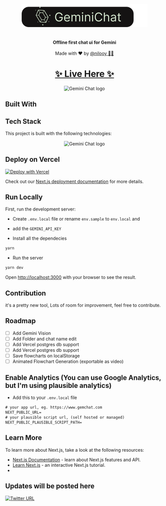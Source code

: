 <div align="center">
    <a target="_blank" href="https://geminichatui.vercel.app/">
    <img width="400" src="public/logo.svg" alt="Gemini Chat logo" />
        </a>
        </br></br>
    <h4 color="green">Offline first chat ui for Gemini</h4>
    <p>Made with ❤️ by <a target="_blank" href="https://twitter.com/nil_ooy">@nilooy 🧑‍💻</a></p>
</div>

<h1 align="center"><a target="_blank" href="https://geminichatui.vercel.app/chat">✨ Live Here ✨</a></h1>

<p align="center">
 <img align="center" width="900" src="https://github.com/nilooy/geminichatui/assets/32486682/dfde7c9a-7201-4a95-adb9-4cedbd45006e" alt="Gemini Chat logo" />
</p>


## Built With

## Tech Stack

This project is built with the following technologies:

<p align="center">
 <img align="center" width="600" src="https://github.com/nilooy/geminichatui/assets/32486682/1dc105e9-6609-45e7-9723-cbda1bb62766" alt="Gemini Chat logo" />
</p>



## Deploy on Vercel

[![Deploy with Vercel](https://vercel.com/button)](https://vercel.com/new/clone?repository-url=https://github.com/nilooy/geminichatui/&env=GEMINI_API_KEY&envDescription=Google%20API%20Key%20for%20Gemini%20Chat%20UI&envLink=https://makersuite.google.com/app/apikey&project-name=gemini-chat&repository-name=gemini-chat&demo-title=Gemini%20Chat%20&demo-description=Offline%20First%20Chat%20UI%20for%20Gemini%20Ai%20Model.)

[//]: # ([![Deploy with Vercel]&#40;https://vercel.com/button&#41;]&#40;https://vercel.com/new/clone?repository-url=https://github.com/nilooy/geminichatui/&env=GEMINI_API_KEY&envDescription=Google%20API%20Key%20for%20Gemini%20Chat%20UI&envLink=https://makersuite.google.com/app/apikey&project-name=gemini-chat&repository-name=gemini-chat&demo-title=Gemini%20Chat%20&demo-description=Minimal%20web%20UI%20for%20Gemini%20Pro.&demo-url=https%3A%2F%2Fgeminiprochat.com&demo-image=https%3A%2F%2Fgeminiprochat.com%2Ficon.svg&#41;)

Check out our [Next.js deployment documentation](https://nextjs.org/docs/deployment) for more details.


## Run Locally

First, run the development server:

- Create `.env.local` file or rename `env.sample` to `env.local` and
- add the `GEMINI_API_KEY`

- Install all the dependecies
  
```bash
yarn
```
- Run the server
  
```bash
yarn dev
```

Open [http://localhost:3000](http://localhost:3000) with your browser to see the result.

## Contribution
it's a pretty new tool, Lots of room for improvement, feel free to contribute.

## Roadmap

- [ ] Add Gemini Vision
- [ ] Add Folder and chat name edit
- [ ] Add Vercel postgres db support
- [ ] Add Vercel postgres db support
- [ ] Save flowcharts on localStorage
- [ ] Animated Flowchart Generation (exportable as video)

## Enable Analytics (You can use Google Analytics, but I'm using plausible analytics)

- Add this to your `.env.local` file

```shell
# your app url, eg. https://www.gemchat.com
NEXT_PUBLIC_URL=
# your plausible script url, (self hosted or managed)
NEXT_PUBLIC_PLAUSIBLE_SCRIPT_PATH=
```

## Learn More

To learn more about Next.js, take a look at the following resources:

- [Next.js Documentation](https://nextjs.org/docs) - learn about Next.js features and API.
- [Learn Next.js](https://nextjs.org/learn) - an interactive Next.js tutorial.
- 
## Updates will be posted here
[![Twitter URL](https://img.shields.io/twitter/url/https/twitter.com/nil_ooy.svg?style=social&label=Follow%20%40nil_ooy)](https://twitter.com/nil_ooy)

